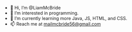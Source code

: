 - 👋 Hi, I’m @LiamMcBride
- 👀 I’m interested in programming.
- 🌱 I’m currently learning more Java, JS, HTML, and CSS.
- 📫 Reach me at mailmcbride56@gmail.com

<!--START_SECTION:waka-->
<!--END_SECTION:waka-->



<!---
LiamMcBride/LiamMcBride is a ✨ special ✨ repository because its `README.md` (this file) appears on your GitHub profile.
You can click the Preview link to take a look at your changes.
--->
